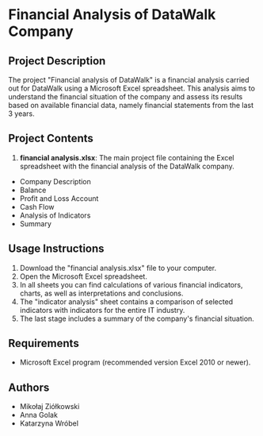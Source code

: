 # Financial Analysis of DataWalk Company

## Project Description
The project "Financial analysis of DataWalk" is a financial analysis carried out for DataWalk using a Microsoft Excel spreadsheet. This analysis aims to understand the financial situation of the company and assess its results based on available financial data, namely financial statements from the last 3 years.

## Project Contents
1. **financial analysis.xlsx**: The main project file containing the Excel spreadsheet with the financial analysis of the DataWalk company.
- Company Description
- Balance
- Profit and Loss Account
- Cash Flow
- Analysis of Indicators
- Summary

## Usage Instructions
1. Download the "financial analysis.xlsx" file to your computer.
2. Open the Microsoft Excel spreadsheet.
3. In all sheets you can find calculations of various financial indicators, charts, as well as interpretations and conclusions.
4. The "indicator analysis" sheet contains a comparison of selected indicators with indicators for the entire IT industry.
5. The last stage includes a summary of the company's financial situation.

## Requirements
- Microsoft Excel program (recommended version Excel 2010 or newer).

## Authors
- Mikołaj Ziółkowski
- Anna Golak
- Katarzyna Wróbel
